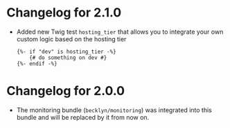 Changelog for 2.1.0
===================

*   Added new Twig test `hosting_tier` that allows you to integrate your own custom logic based on the hosting tier
    
    ```twig
    {%- if "dev" is hosting_tier -%}
        {# do something on dev #}
    {%- endif -%}
    ```

Changelog for 2.0.0
===================

*   The monitoring bundle (`becklyn/monitoring`) was integrated into this bundle and will be replaced by it from now on.
